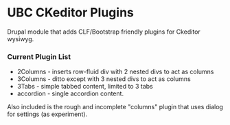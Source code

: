 # UBC CKeditor Plugins

Drupal module that adds CLF/Bootstrap friendly plugins for Ckeditor wysiwyg.

### Current Plugin List

* 2Columns - inserts row-fluid div with 2 nested divs to act as columns
* 3Columns - ditto except with 3 nested divs to act as columns
* 3Tabs - simple tabbed content, limited to 3 tabs
* accordion - single accordion content.

Also included is the rough and incomplete "columns" plugin that uses dialog for settings (as experiment).




